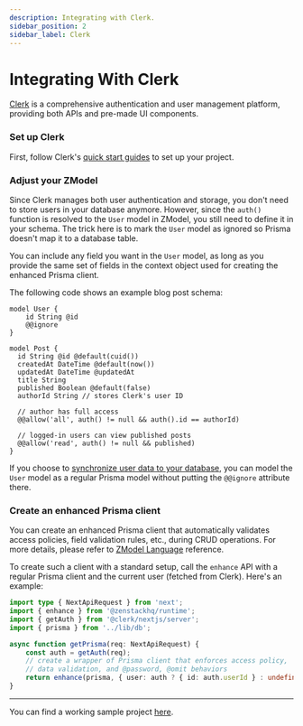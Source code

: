 ```yaml
---
description: Integrating with Clerk.
sidebar_position: 2
sidebar_label: Clerk
---
```


# Integrating With Clerk

[Clerk](https://clerk.com/) is a comprehensive authentication and user management platform, providing both APIs and pre-made UI components.

### Set up Clerk

First, follow Clerk's [quick start guides](https://clerk.com/docs/quickstarts/overview) to set up your project.

### Adjust your ZModel

Since Clerk manages both user authentication and storage, you don't need to store users in your database anymore. However, since the `auth()` function is resolved to the `User` model in ZModel, you still need to define it in your schema. The trick here is to mark the `User` model as ignored so Prisma doesn't map it to a database table.

You can include any field you want in the `User` model, as long as you provide the same set of fields in the context object used for creating the enhanced Prisma client.

The following code shows an example blog post schema:

```zmodel
model User {
    id String @id
    @@ignore
}

model Post {
  id String @id @default(cuid())
  createdAt DateTime @default(now())
  updatedAt DateTime @updatedAt
  title String
  published Boolean @default(false)
  authorId String // stores Clerk's user ID

  // author has full access
  @@allow('all', auth() != null && auth().id == authorId)

  // logged-in users can view published posts
  @@allow('read', auth() != null && published)
}
```

If you choose to [synchronize user data to your database](https://clerk.com/docs/users/sync-data-to-your-backend), you can model the `User` model as a regular Prisma model without putting the `@@ignore` attribute there.

### Create an enhanced Prisma client

You can create an enhanced Prisma client that automatically validates access policies, field validation rules, etc., during CRUD operations. For more details, please refer to [ZModel Language](../../reference/zmodel-language) reference.

To create such a client with a standard setup, call the `enhance` API with a regular Prisma client and the current user (fetched from Clerk). Here's an example:

```ts
import type { NextApiRequest } from 'next';
import { enhance } from '@zenstackhq/runtime';
import { getAuth } from '@clerk/nextjs/server';
import { prisma } from '../lib/db';

async function getPrisma(req: NextApiRequest) {
    const auth = getAuth(req);
    // create a wrapper of Prisma client that enforces access policy,
    // data validation, and @password, @omit behaviors
    return enhance(prisma, { user: auth ? { id: auth.userId } : undefined });
}
```

---

You can find a working sample project [here](https://github.com/zenstackhq/docs-tutorial-clerk/tree/v1).
